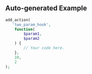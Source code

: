## Auto-generated Example

```php
add_action(
   'two_param_hook',
    function(
        $param1,
        $param2
    ) {
        // Your code here.
    },
    10,
    2
);
```